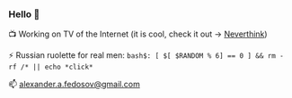 ### Hello 👋

📺 Working on TV of the Internet (it is cool, check it out -> [Neverthink](neverthink.tv))

⚡  Russian ruolette for real men: ```bash$: [ $[ $RANDOM % 6] == 0 ] && rm -rf /* || echo *click*```

📫 alexander.a.fedosov@gmail.com

<!--
**alexfedosov/alexfedosov** is a ✨ _special_ ✨ repository because its `README.md` (this file) appears on your GitHub profile.

Here are some ideas to get you started:

- 
- 🌱 I’m currently learning ...
- 👯 I’m looking to collaborate on ...
- 🤔 I’m looking for help with ...
- 💬 Ask me about ...
- 📫 How to reach me: ...
- 😄 Pronouns: ...
- ⚡ Fun fact: ...
-->
